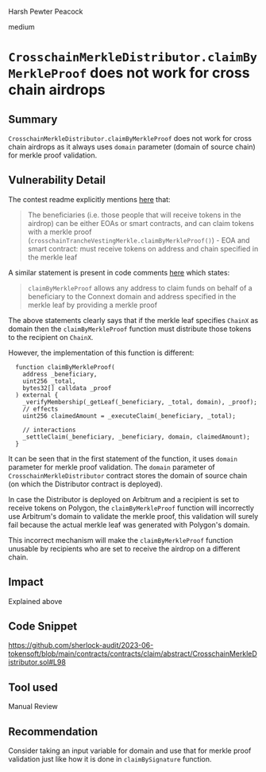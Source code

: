 Harsh Pewter Peacock

medium

# `CrosschainMerkleDistributor.claimByMerkleProof` does not work for cross chain airdrops

## Summary
`CrosschainMerkleDistributor.claimByMerkleProof` does not work for cross chain airdrops as it always uses `domain` parameter (domain of source chain) for merkle proof validation.

## Vulnerability Detail
The contest readme explicitly mentions [here](https://github.com/sherlock-audit/2023-06-tokensoft/blob/main/contracts/README.md?plain=1#L16) that:
> The beneficiaries (i.e. those people that will receive tokens in the airdrop) can be either EOAs or smart contracts, and can claim tokens with a merkle proof (`crosschainTrancheVestingMerkle.claimByMerkleProof()`) - EOA and smart contract: must receive tokens on address and chain specified in the merkle leaf

A similar statement is present in code comments [here](https://github.com/sherlock-audit/2023-06-tokensoft/blob/main/contracts/contracts/claim/abstract/CrosschainMerkleDistributor.sol#L23) which states:
>  `claimByMerkleProof` allows any address to claim funds on behalf of a beneficiary to the Connext domain and address specified in the merkle leaf by providing a merkle proof

The above statements clearly says that if the merkle leaf specifies `ChainX` as domain then the `claimByMerkleProof` function must distribute those tokens to the recipient on `ChainX`.

However, the implementation of this function is different:
```solidity
  function claimByMerkleProof(
    address _beneficiary,
    uint256 _total,
    bytes32[] calldata _proof
  ) external {
    _verifyMembership(_getLeaf(_beneficiary, _total, domain), _proof);
    // effects
    uint256 claimedAmount = _executeClaim(_beneficiary, _total);

    // interactions
    _settleClaim(_beneficiary, _beneficiary, domain, claimedAmount);
  }
```
It can be seen that in the first statement of the function, it uses `domain` parameter for merkle proof validation. The `domain` parameter of `CrosschainMerkleDistributor` contract stores the domain of source chain (on which the Distributor contract is deployed).

In case the Distributor is deployed on Arbitrum and a recipient is set to receive tokens on Polygon, the `claimByMerkleProof` function will incorrectly use Arbitrum's domain to validate the merkle proof, this validation will surely fail because the actual merkle leaf was generated with Polygon's domain.

This incorrect mechanism will make the `claimByMerkleProof` function unusable by recipients who are set to receive the airdrop on a different chain.

## Impact
Explained above

## Code Snippet
https://github.com/sherlock-audit/2023-06-tokensoft/blob/main/contracts/contracts/claim/abstract/CrosschainMerkleDistributor.sol#L98

## Tool used

Manual Review

## Recommendation
Consider taking an input variable for domain and use that for merkle proof validation just like how it is done in `claimBySignature` function. 